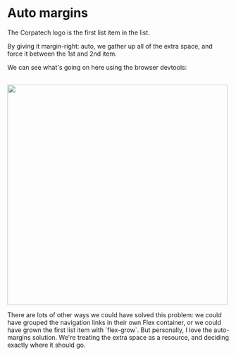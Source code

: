 <div>
  <h1>Auto margins</h1>
  <p>The Corpatech logo is the first list item in the list.</p>
<p>By giving it margin-right: auto, we gather up all of the extra space, and force it between the 1st and 2nd item.</p>
  <p>We can see what's going on here using the browser devtools:</p>
<br>
<img src="https://www.joshwcomeau.com/_next/image/?url=%2Fimages%2Finteractive-guide-to-flexbox%2Fmargin.png&w=828&q=75" width="500px" height="auto">
<p>There are lots of other ways we could have solved this problem: we could have grouped the navigation links in their own Flex container, or we could have grown the first list item with `flex-grow`. But personally, I love the auto-margins solution. We're treating the extra space as a resource, and deciding exactly where it should go.<p>
</div>
